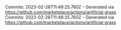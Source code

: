 Commits: 2023-02-28T11:48:25.760Z - Generated via https://github.com/marketplace/actions/artificial-grass
<br>
Commits: 2023-02-28T11:48:25.760Z - Generated via https://github.com/marketplace/actions/artificial-grass
<br>
